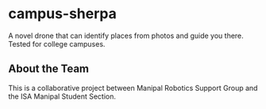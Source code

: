 # campus-sherpa

A novel drone that can identify places from photos and guide you there. Tested for college campuses.

## About the Team

This is a collaborative project between Manipal Robotics Support Group and the ISA Manipal Student Section.
